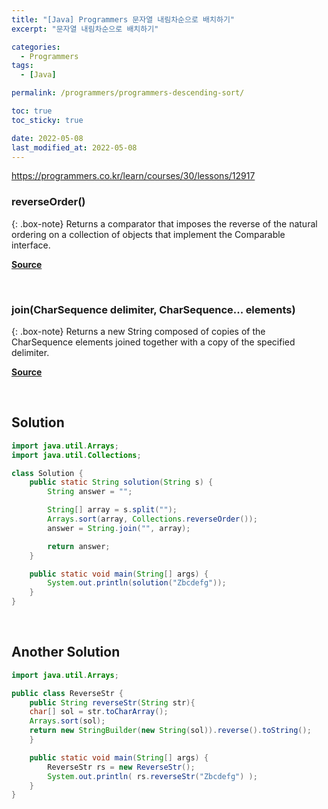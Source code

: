 ```yaml
---
title: "[Java] Programmers 문자열 내림차순으로 배치하기"
excerpt: "문자열 내림차순으로 배치하기"

categories:
  - Programmers
tags:
  - [Java]

permalink: /programmers/programmers-descending-sort/

toc: true
toc_sticky: true

date: 2022-05-08
last_modified_at: 2022-05-08
---
```


<https://programmers.co.kr/learn/courses/30/lessons/12917>

### reverseOrder()

{: .box-note}
Returns a comparator that imposes the reverse of the natural ordering on a collection of objects that implement the Comparable interface.

[**Source**](https://docs.oracle.com/javase/8/docs/api/java/util/Collections.html)

<br>

### join(CharSequence delimiter, CharSequence... elements)

{: .box-note}
Returns a new String composed of copies of the CharSequence elements joined together with a copy of the specified delimiter.

[**Source**](https://docs.oracle.com/javase/8/docs/api/java/lang/String.html)

<br>

## Solution

```java
import java.util.Arrays;
import java.util.Collections;

class Solution {
    public static String solution(String s) {
        String answer = "";

        String[] array = s.split("");
        Arrays.sort(array, Collections.reverseOrder());
        answer = String.join("", array);

        return answer;
    }

    public static void main(String[] args) {
        System.out.println(solution("Zbcdefg"));
    }
}
```
<br>

## Another Solution

```java
import java.util.Arrays;

public class ReverseStr {
    public String reverseStr(String str){
    char[] sol = str.toCharArray();
    Arrays.sort(sol);
    return new StringBuilder(new String(sol)).reverse().toString();
    }

    public static void main(String[] args) {
        ReverseStr rs = new ReverseStr();
        System.out.println( rs.reverseStr("Zbcdefg") );
    }
}
```
